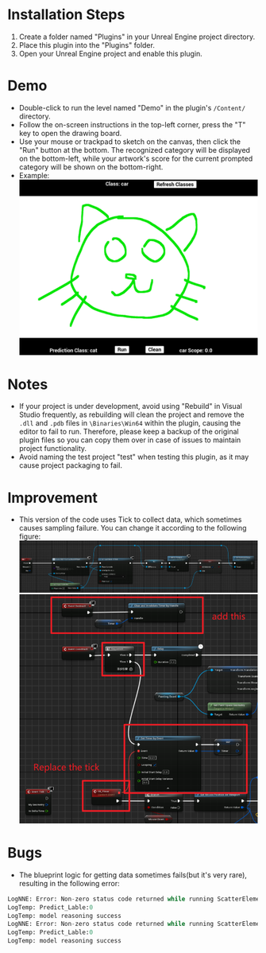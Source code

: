 # Installation Steps

1. Create a folder named "Plugins" in your Unreal Engine project directory.
2. Place this plugin into the "Plugins" folder.
3. Open your Unreal Engine project and enable this plugin.

# Demo

- Double-click to run the level named "Demo" in the plugin's `/Content/` directory.
- Follow the on-screen instructions in the top-left corner, press the "T" key to open the drawing board.
- Use your mouse or trackpad to sketch on the canvas, then click the "Run" button at the bottom. The recognized category will be displayed on the bottom-left, while your artwork's score for the current prompted category will be shown on the bottom-right.
- Example:
  ![](./Snipaste_2024-06-19_21-03-36.png)


# Notes

- If your project is under development, avoid using "Rebuild" in Visual Studio frequently, as rebuilding will clean the project and remove the `.dll` and `.pdb` files in `\Binaries\Win64` within the plugin, causing the editor to fail to run. Therefore, please keep a backup of the original plugin files so you can copy them over in case of issues to maintain project functionality.
- Avoid naming the test project "test" when testing this plugin, as it may cause project packaging to fail.

# Improvement

- This version of the code uses Tick to collect data, which sometimes causes sampling failure. You can change it according to the following figure:
  ![](./improve1.png)
  ![](./improve2.png)

# Bugs

- The blueprint logic for getting data sometimes fails(but it's very rare), resulting in the following error:
```python
LogNNE: Error: Non-zero status code returned while running ScatterElements node. Name:'/GraphConv.0/conv1/aggr_module/ScatterElements_1' Status Message: indices element out of data bounds, idx=4912850170050325528 must be within the inclusive range [-100,99]
LogTemp: Predict_Lable:0
LogTemp: model reasoning success
LogNNE: Error: Non-zero status code returned while running ScatterElements node. Name:'/GraphConv.0/conv1/aggr_module/ScatterElements_1' Status Message: indices element out of data bounds, idx=4918620407075962880 must be within the inclusive range [-100,99]
LogTemp: Predict_Lable:0
LogTemp: model reasoning success
```

